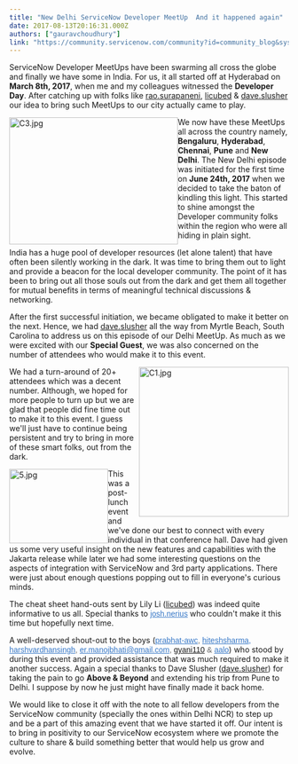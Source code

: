 ```yaml
---
title: "New Delhi ServiceNow Developer MeetUp  And it happened again"
date: 2017-08-13T20:16:31.000Z
authors: ["gauravchoudhury"]
link: "https://community.servicenow.com/community?id=community_blog&sys_id=ccbda6a9dbd0dbc01dcaf3231f9619a7"
---
```

<p>ServiceNow Developer MeetUps have been swarming all cross the globe and finally we have some in India. For us, it all started off at Hyderabad on <strong>March 8th, 2017</strong>, when me and my colleagues witnessed the <strong>Developer Day</strong>. After catching up with folks like <a title="rao.surapaneni" __default_attr="30742" __jive_macro_name="user" class="jive_macro jive_macro_user" data-orig-content="rao.surapaneni" data-renderedposition="33_474.421875_113_16" href="/community?id=community_user_profile&user=29805ae9db581fc09c9ffb651f96191e">rao.surapaneni</a>, <a title="licubed" __default_attr="89431" __jive_macro_name="user" class="jive_macro jive_macro_user" data-orig-content="licubed" data-renderedposition="33_594.28125_65_16" href="/community?id=community_user_profile&user=5cee4621db181fc09c9ffb651f9619b7">licubed</a> &amp; <a title="dave.slusher" __default_attr="17468" __jive_macro_name="user" class="jive_macro jive_macro_user" data-orig-content="dave.slusher" data-renderedposition="33_675.5_98_16" href="/community?id=community_user_profile&user=34225265dbd81fc09c9ffb651f96194b">dave.slusher</a> our idea to bring such MeetUps to our city actually came to play.</p><p><img   alt="C3.jpg" class="image-3 jive-image" height="229" src="0af899c2dbd8d344e9737a9e0f9619db.iix" style="float: left; width: 304px; height: 228.724px;" width="304"/></p><p></p><p>We now have these MeetUps all across the country namely, <strong>Bengaluru</strong>, <strong>Hyderabad</strong>, <strong>Chennai</strong>, <strong>Pune</strong> and <strong>New Delhi</strong>. The New Delhi episode was initiated for the first time on <strong>June 24th, 2017</strong> when we decided to take the baton of kindling this light. This started to shine amongst the Developer community folks within the region who were all hiding in plain sight.</p><p></p><p>India has a huge pool of developer resources (let alone talent) that have often been silently working in the dark. It was time to bring them out to light and provide a beacon for the local developer community. The point of it has been to bring out all those souls out from the dark and get them all together for mutual benefits in terms of meaningful technical discussions &amp; networking.</p><p></p><p>After the first successful initiation, we became obligated to make it better on the next. Hence, we had <a title="dave.slusher" __default_attr="17468" __jive_macro_name="user" class="jive_macro jive_macro_user" data-orig-content="dave.slusher" data-renderedposition="245_971.796875_98_16" href="/community?id=community_user_profile&user=34225265dbd81fc09c9ffb651f96194b">dave.slusher</a> all the way from Myrtle Beach, South Carolina to address us on this episode of our Delhi MeetUp. As much as we were excited with our <strong>Special Guest</strong>, we was also concerned on the number of attendees who would make it to this event.</p><p><img   alt="C1.jpg" class="image-1 jive-image" height="270" src="84341cc2db541f048c8ef4621f961926.iix" style="float: right; width: 270px; height: 270px;" width="270"/></p><p></p><p>We had a turn-around of 20+ attendees which was a decent number. Although, we hoped for more people to turn up but we are glad that people did fine time out to make it to this event. I guess we'll just have to continue being persistent and try to bring in more of these smart folks, out from the dark.</p><p></p><p><img   alt="5.jpg" class="image-2 jive-image" height="134" src="cf583779dbd0d3049c9ffb651f96192a.iix" style="float: left; width: 178px; height: 133.787px;" width="178"/>This was a post-lunch event and we've done our best to connect with every individual in that conference hall. Dave had given us some very useful insight on the new features and capabilities with the Jakarta release while later we had some interesting questions on the aspects of integration with ServiceNow and 3rd party applications. There were just about enough questions popping out to fill in everyone's curious minds.</p><p></p><p>The cheat sheet hand-outs sent by Lily Li (<a title="licubed" __default_attr="89431" __jive_macro_name="user" class="jive_macro jive_macro_user" data-orig-content="licubed" data-renderedposition="519_475.046875_65_16" href="/community?id=community_user_profile&user=5cee4621db181fc09c9ffb651f9619b7">licubed</a>) was indeed quite informative to us all. Special thanks to <a title="" _jive_internal="true" data-containerid="-1" data-containertype="-1" data-objectid="17477" data-objecttype="3" href="/community?id=community_user_profile&user=1b1e4ee1dbd41fc09c9ffb651f96195f" style="font-family: arial, sans-serif; color: #3778c7;">josh.nerius</a> who couldn't make it this time but hopefully next time.</p><p></p><p>A well-deserved shout-out to the boys (<a title="" _jive_internal="true" data-containerid="-1" data-containertype="-1" data-objectid="90947" data-objecttype="3" href="/community?id=community_user_profile&user=5611d625db981fc09c9ffb651f96191e" style="font-family: arial, sans-serif; color: #3778c7;">prabhat-awc</a><span style="color: #666666; font-family: arial, sans-serif;">, </span><a title="" _jive_internal="true" data-containerid="-1" data-containertype="-1" data-objectid="130203" data-objecttype="3" href="/community?id=community_user_profile&user=b2e11661dbd81fc09c9ffb651f9619f2" style="font-family: arial, sans-serif; color: #3778c7;">hiteshsharma,</a><span style="color: #666666; font-family: arial, sans-serif;"> </span><a title="" _jive_internal="true" data-containerid="-1" data-containertype="-1" data-objectid="62694" data-objecttype="3" href="/community?id=community_user_profile&user=01d09221db981fc09c9ffb651f9619c2" style="font-family: arial, sans-serif; color: #3778c7;">harshvardhansingh</a><span style="color: #666666; font-family: arial, sans-serif;">, </span><a title="" _jive_internal="true" data-containerid="-1" data-containertype="-1" data-objectid="81001" data-objecttype="3" href="/community?id=community_user_profile&user=b68f46e9db181fc09c9ffb651f96195b" style="font-family: arial, sans-serif; color: #3778c7;">er.manojbhati@gmail.com</a><span style="color: #666666; font-family: arial, sans-serif;">, <a title="gyani110" __default_attr="80748" __jive_macro_name="user" class="jive_macro jive_macro_user" data-orig-content="gyani110" data-renderedposition="582_728.09375_75_16" href="/community?id=community_user_profile&user=182fc625db181fc09c9ffb651f96197a">gyani110</a> &amp; </span><a title="" _jive_internal="true" data-containerid="-1" data-containertype="-1" data-objectid="91071" data-objecttype="3" href="/community?id=community_user_profile&user=78305aa5db581fc09c9ffb651f96192d" style="font-family: arial, sans-serif; color: #3778c7;">aalo</a>) who stood by during this event and provided assistance that was much required to make it another success. Again a special thanks to Dave Slusher (<a title="dave.slusher" __default_attr="17468" __jive_macro_name="user" class="jive_macro jive_macro_user" data-orig-content="dave.slusher" data-renderedposition="603_910.1875_98_16" href="/community?id=community_user_profile&user=34225265dbd81fc09c9ffb651f96194b">dave.slusher</a>) for taking the pain to go <strong>Above &amp; Beyond</strong> and extending his trip from Pune to Delhi. I suppose by now he just might have finally made it back home.</p><p></p><p>We would like to close it off with the note to all fellow developers from the ServiceNow community (specially the ones within Delhi NCR) to step up and be a part of this amazing event that we have started it off. Our intent is to bring in positivity to our ServiceNow ecosystem where we promote the culture to share &amp; build something better that would help us grow and evolve.</p>